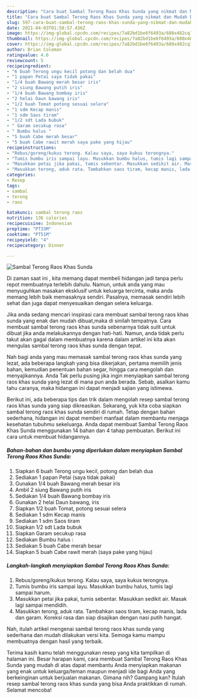 ```yaml
---
description: "Cara buat Sambal Terong Raos Khas Sunda yang nikmat dan Mudah Dibuat"
title: "Cara buat Sambal Terong Raos Khas Sunda yang nikmat dan Mudah Dibuat"
slug: 597-cara-buat-sambal-terong-raos-khas-sunda-yang-nikmat-dan-mudah-dibuat
date: 2021-04-03T01:58:57.436Z
image: https://img-global.cpcdn.com/recipes/7a82bd1be6f6493a/680x482cq70/sambal-terong-raos-khas-sunda-foto-resep-utama.jpg
thumbnail: https://img-global.cpcdn.com/recipes/7a82bd1be6f6493a/680x482cq70/sambal-terong-raos-khas-sunda-foto-resep-utama.jpg
cover: https://img-global.cpcdn.com/recipes/7a82bd1be6f6493a/680x482cq70/sambal-terong-raos-khas-sunda-foto-resep-utama.jpg
author: Brian Coleman
ratingvalue: 4.6
reviewcount: 5
recipeingredient:
- "6 buah Terong ungu kecil potong dan belah dua"
- "1 papan Petai saya tidak pakai"
- "1/4 buah Bawang merah besar iris"
- "2 siung Bawang putih iris"
- "1/4 buah Bawang bombay iris"
- "2 helai Daun bawang iris"
- "1/2 buah Tomat potong sesuai selera"
- "1 sdm Kecap manis"
- "1 sdm Saos tiram"
- "1/2 sdt Lada bubuk"
- " Garam secukup rasa"
- " Bumbu halus "
- "5 buah Cabe merah besar"
- "5 buah Cabe rawit merah saya pake yang hijau"
recipeinstructions:
- "Rebus/goreng/kukus terong. Kalau saya, saya kukus terongnya."
- "Tumis bumbu iris sampai layu. Masukkan bumbu halus, tumis lagi sampai harum."
- "Masukkan petai jika pakai, tumis sebentar. Masukkan sedikit air. Masak lagi sampai mendidih."
- "Masukkan terong, aduk rata. Tambahkan saos tiram, kecap manis, lada dan garam. Koreksi rasa dan siap disajikan dengan nasi putih hangat."
categories:
- Resep
tags:
- sambal
- terong
- raos

katakunci: sambal terong raos 
nutrition: 136 calories
recipecuisine: Indonesian
preptime: "PT33M"
cooktime: "PT51M"
recipeyield: "4"
recipecategory: Dinner

---
```



![Sambal Terong Raos Khas Sunda](https://img-global.cpcdn.com/recipes/7a82bd1be6f6493a/680x482cq70/sambal-terong-raos-khas-sunda-foto-resep-utama.jpg)

Di zaman  saat ini , kita memang dapat membeli hidangan jadi tanpa perlu repot membuatnya terlebih dahulu. Namun, untuk anda yang mau menyuguhkan masakan eksklusif untuk keluarga tercinta, maka anda memang lebih baik memasaknya sendiri. Pasalnya, memasak sendiri lebih sehat dan juga dapat menyesuaikan dengan selera keluarga.

Jika anda sedang mencari inspirasi cara membuat sambal terong raos khas sunda yang enak dan mudah dibuat,maka di sinilah tempatnya. Cara membuat sambal terong raos khas sunda  sebenarnya tidak sulit untuk dibuat jika anda melakukannya dengan hati-hati. Namun, anda tidak perlu takut akan gagal dalam membuatnya 
karena dalam artikel ini kita akan mengulas sambal terong raos khas sunda dengan tepat.  



Nah bagi anda yang mau memasak sambal terong raos khas sunda yang lezat, ada beberapa langkah yang bisa dikerjakan, pertama memilih jenis bahan, kemudian penentuan bahan segar, hingga cara mengolah dan menyajikannya. Anda Tak perlu pusing jika ingin menyiapkan sambal terong raos khas sunda yang lezat di mana pun anda berada. Sebab, asalkan kamu  tahu caranya, maka hidangan ini dapat menjadi sajian yang istimewa.

Berikut ini, ada beberapa tips dan trik dalam mengolah resep sambal terong raos khas sunda yang siap dikreasikan. Sekarang, yuk kita coba siapkan sambal terong raos khas sunda sendiri di rumah. Tetap dengan bahan sederhana, hidangan ini dapat memberi manfaat dalam membantu menjaga kesehatan tubuhmu sekeluarga. Anda dapat membuat Sambal Terong Raos Khas Sunda menggunakan 14 bahan dan 4 tahap pembuatan. Berikut ini cara untuk membuat hidangannya.

<!--inarticleads1-->

##### Bahan-bahan dan bumbu yang diperlukan dalam menyiapkan Sambal Terong Raos Khas Sunda:

1. Siapkan 6 buah Terong ungu kecil, potong dan belah dua
1. Sediakan 1 papan Petai (saya tidak pakai)
1. Gunakan 1/4 buah Bawang merah besar iris
1. Ambil 2 siung Bawang putih iris
1. Sediakan 1/4 buah Bawang bombay iris
1. Gunakan 2 helai Daun bawang, iris
1. Siapkan 1/2 buah Tomat, potong sesuai selera
1. Sediakan 1 sdm Kecap manis
1. Sediakan 1 sdm Saos tiram
1. Siapkan 1/2 sdt Lada bubuk
1. Siapkan  Garam secukup rasa
1. Sediakan  Bumbu halus :
1. Sediakan 5 buah Cabe merah besar
1. Siapkan 5 buah Cabe rawit merah (saya pake yang hijau)




<!--inarticleads2-->

##### Langkah-langkah menyiapkan Sambal Terong Raos Khas Sunda:

1. Rebus/goreng/kukus terong. Kalau saya, saya kukus terongnya.
1. Tumis bumbu iris sampai layu. Masukkan bumbu halus, tumis lagi sampai harum.
1. Masukkan petai jika pakai, tumis sebentar. Masukkan sedikit air. Masak lagi sampai mendidih.
1. Masukkan terong, aduk rata. Tambahkan saos tiram, kecap manis, lada dan garam. Koreksi rasa dan siap disajikan dengan nasi putih hangat.




Nah, itulah artikel mengenai  sambal terong raos khas sunda  yang sederhana dan mudah dilakukan versi kita. Semoga kamu mampu membuatnya dengan hasil yang terbaik. 

Terima kasih kamu telah menggunakan resep yang kita tampilkan di halaman ini. Besar harapan kami, cara membuat  Sambal Terong Raos Khas Sunda yang mudah di atas dapat membantu Anda menyiapkan makanan yang enak untuk keluarga/teman maupun menjadi ide bagi Anda yang berkeinginan untuk berjualan makanan. Gimana nih? Gampang kan? Itulah resep sambal terong raos khas sunda yang bisa Anda praktikkan di rumah. Selamat mencoba!

